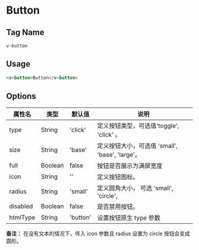 # Button

## Tag Name
`v-button`

## Usage
```html
<v-button>Button</v-button>
```

## Options

属性名   |    类型   |     默认值     |     说明
----    | ----    | ----    | ----    |
type |  String  | 'click' | 定义按钮类型，可选值'toggle', 'click' 。
size  | String  | 'base' |  定义按钮大小，可选值 'small', 'base', 'large'。
full  | Boolean | false  | 按钮是否展示为满屏宽度
icon  | String  | ''  |  定义按钮图标。
radius | String | 'small' | 定义圆角大小， 可选 'small', 'circle',
disabled | Boolean | false | 是否禁用按钮。
htmlType | String | 'button' | 设置按钮原生 type 参数

**备注：**
在没有文本的情况下，传入 icon 参数且 radius 设置为 circle 按钮会变成圆形。
